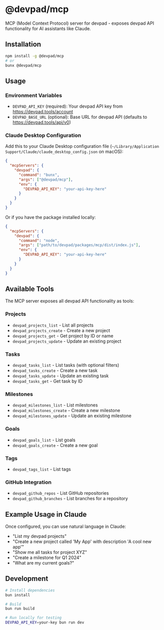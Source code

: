 # @devpad/mcp

MCP (Model Context Protocol) server for devpad - exposes devpad API functionality for AI assistants like Claude.

## Installation

```bash
npm install -g @devpad/mcp
# or
bunx @devpad/mcp
```

## Usage

### Environment Variables

- `DEVPAD_API_KEY` (required): Your devpad API key from https://devpad.tools/account
- `DEVPAD_BASE_URL` (optional): Base URL for devpad API (defaults to https://devpad.tools/api/v0)

### Claude Desktop Configuration

Add this to your Claude Desktop configuration file (`~/Library/Application Support/Claude/claude_desktop_config.json` on macOS):

```json
{
  "mcpServers": {
    "devpad": {
      "command": "bunx",
      "args": ["@devpad/mcp"],
      "env": {
        "DEVPAD_API_KEY": "your-api-key-here"
      }
    }
  }
}
```

Or if you have the package installed locally:

```json
{
  "mcpServers": {
    "devpad": {
      "command": "node",
      "args": ["path/to/devpad/packages/mcp/dist/index.js"],
      "env": {
        "DEVPAD_API_KEY": "your-api-key-here"
      }
    }
  }
}
```

## Available Tools

The MCP server exposes all devpad API functionality as tools:

### Projects
- `devpad_projects_list` - List all projects
- `devpad_projects_create` - Create a new project
- `devpad_projects_get` - Get project by ID or name
- `devpad_projects_update` - Update an existing project

### Tasks
- `devpad_tasks_list` - List tasks (with optional filters)
- `devpad_tasks_create` - Create a new task
- `devpad_tasks_update` - Update an existing task
- `devpad_tasks_get` - Get task by ID

### Milestones
- `devpad_milestones_list` - List milestones
- `devpad_milestones_create` - Create a new milestone
- `devpad_milestones_update` - Update an existing milestone

### Goals
- `devpad_goals_list` - List goals
- `devpad_goals_create` - Create a new goal

### Tags
- `devpad_tags_list` - List tags

### GitHub Integration
- `devpad_github_repos` - List GitHub repositories
- `devpad_github_branches` - List branches for a repository

## Example Usage in Claude

Once configured, you can use natural language in Claude:

- "List my devpad projects"
- "Create a new project called 'My App' with description 'A cool new app'"
- "Show me all tasks for project XYZ"
- "Create a milestone for Q1 2024"
- "What are my current goals?"

## Development

```bash
# Install dependencies
bun install

# Build
bun run build

# Run locally for testing
DEVPAD_API_KEY=your-key bun run dev
```